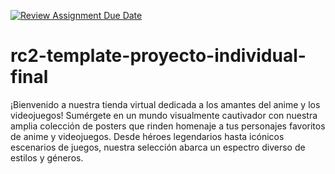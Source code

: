 [![Review Assignment Due Date](https://classroom.github.com/assets/deadline-readme-button-24ddc0f5d75046c5622901739e7c5dd533143b0c8e959d652212380cedb1ea36.svg)](https://classroom.github.com/a/xq5TwZF7)
# rc2-template-proyecto-individual-final
 
¡Bienvenido a nuestra tienda virtual dedicada a los amantes del anime y los videojuegos! Sumérgete en un mundo visualmente cautivador con nuestra amplia colección de posters que rinden homenaje a tus personajes favoritos de anime y videojuegos. Desde héroes legendarios hasta icónicos escenarios de juegos, nuestra selección abarca un espectro diverso de estilos y géneros.
